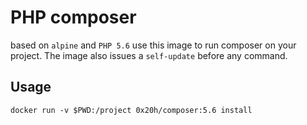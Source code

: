 # PHP composer

based on `alpine` and `PHP 5.6` use this image to run composer on your project.
The image also issues a `self-update` before any command.

## Usage
```
docker run -v $PWD:/project 0x20h/composer:5.6 install
```
